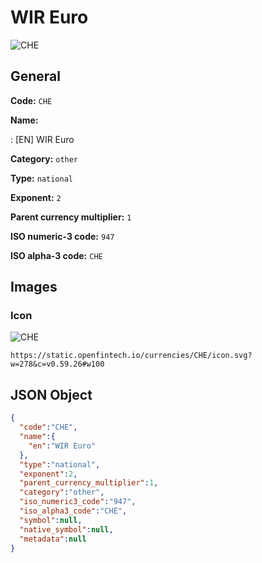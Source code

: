 
# WIR Euro 
![CHE](https://static.openfintech.io/currencies/CHE/icon.svg?w=278&c=v0.59.26#w100)  

## General 
 
**Code:** `CHE` 
 
**Name:** 
 
:	[EN] WIR Euro 
 
**Category:** `other` 
 
**Type:** `national` 
 
**Exponent:** `2` 
 
**Parent currency multiplier:** `1` 
 
**ISO numeric-3 code:** `947` 
 
**ISO alpha-3 code:** `CHE` 
 

## Images 

### Icon 
 
![CHE](https://static.openfintech.io/currencies/CHE/icon.svg?w=278&c=v0.59.26#w100)  

```
https://static.openfintech.io/currencies/CHE/icon.svg?w=278&c=v0.59.26#w100
```  

## JSON Object 

```json
{
  "code":"CHE",
  "name":{
    "en":"WIR Euro"
  },
  "type":"national",
  "exponent":2,
  "parent_currency_multiplier":1,
  "category":"other",
  "iso_numeric3_code":"947",
  "iso_alpha3_code":"CHE",
  "symbol":null,
  "native_symbol":null,
  "metadata":null
}
```  
